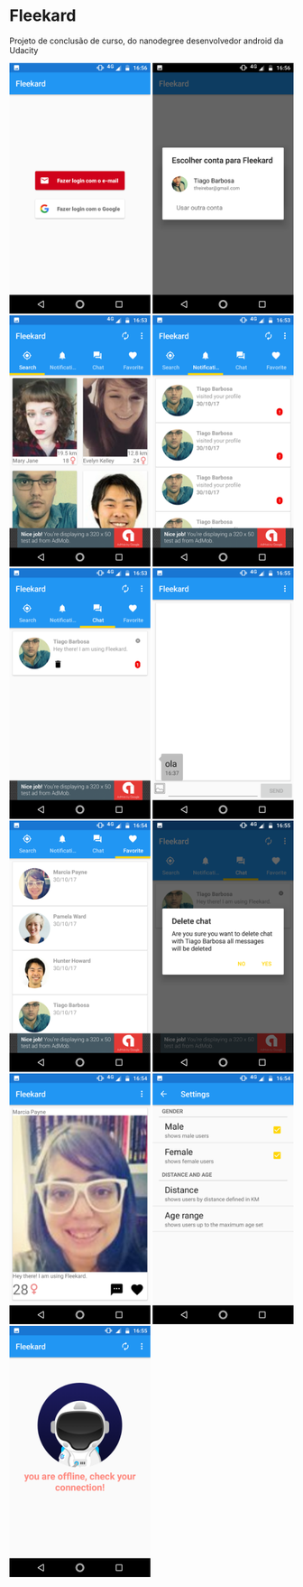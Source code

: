 # Fleekard
Projeto de conclusão de curso, do nanodegree desenvolvedor android da Udacity

<p align="left">
<img src="https://raw.githubusercontent.com/tiagofrbarbosa/Fleekard/master/extras/screenshots/cap01.png" width="250">
<img src="https://raw.githubusercontent.com/tiagofrbarbosa/Fleekard/master/extras/screenshots/cap02.png" width="250">
<img src="https://raw.githubusercontent.com/tiagofrbarbosa/Fleekard/master/extras/screenshots/cap03.png" width="250">
<img src="https://raw.githubusercontent.com/tiagofrbarbosa/Fleekard/master/extras/screenshots/cap04.png" width="250">
<img src="https://raw.githubusercontent.com/tiagofrbarbosa/Fleekard/master/extras/screenshots/cap05.png" width="250">
<img src="https://raw.githubusercontent.com/tiagofrbarbosa/Fleekard/master/extras/screenshots/cap06.png" width="250">
<img src="https://raw.githubusercontent.com/tiagofrbarbosa/Fleekard/master/extras/screenshots/cap07.png" width="250">
<img src="https://raw.githubusercontent.com/tiagofrbarbosa/Fleekard/master/extras/screenshots/cap08.png" width="250">
<img src="https://raw.githubusercontent.com/tiagofrbarbosa/Fleekard/master/extras/screenshots/cap09.png" width="250">
<img src="https://raw.githubusercontent.com/tiagofrbarbosa/Fleekard/master/extras/screenshots/cap10.png" width="250">
<img src="https://raw.githubusercontent.com/tiagofrbarbosa/Fleekard/master/extras/screenshots/cap11.png" width="250">
</p>
